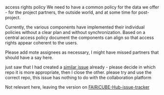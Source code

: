 access rights policy
We need to have a common policy for the data we offer - for the project partners, the outside world, and at some time for post-project. 

Currently, the various components have implemented their individual policies without a clear plan and without synchronization. Based on a central access policy document the components can align so that  access rights appear coherent to the users.

Please add mote assignees as necessary, I might have missed partners that should have a say here.

just saw that I had created a [similar issue](https://github.com/FAIRiCUBE/FAIRiCUBE-Hub-issue-tracker/issues/34) already - please decide in which repo it is more appropriate, then I close the other. please try and use the correct repo, this issue has nothing to do with the collaboration platform
Not relevant here, leaving the version on [FAIRiCUBE-Hub-issue-tracker](https://github.com/FAIRiCUBE/FAIRiCUBE-Hub-issue-tracker/issues/34)